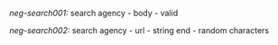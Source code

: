 *neg-search001:* search agency - body - valid

*neg-search002:* search agency - url - string end - random characters